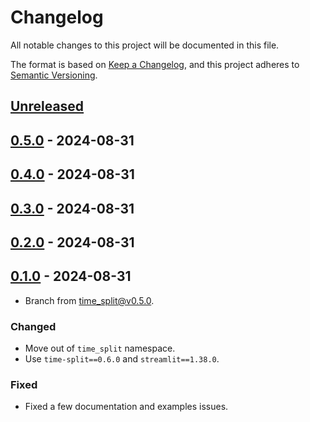 # Changelog

All notable changes to this project will be documented in this file.

The format is based on [Keep a Changelog](https://keepachangelog.com/en/1.0.0/),
and this project adheres to [Semantic Versioning](https://semver.org/spec/v2.0.0.html).

## [Unreleased]

## [0.5.0] - 2024-08-31

## [0.4.0] - 2024-08-31

## [0.3.0] - 2024-08-31

## [0.2.0] - 2024-08-31

## [0.1.0] - 2024-08-31

* Branch from [time_split@v0.5.0](https://github.com/rsundqvist/time-split/blob/v0.5.0/CHANGELOG.md).

### Changed
* Move out of `time_split` namespace.
* Use `time-split==0.6.0` and `streamlit==1.38.0`.

### Fixed
* Fixed a few documentation and examples issues.

[Unreleased]: https://github.com/rsundqvist/time-fold-explorer/compare/v0.5.0...HEAD
[0.5.0]: https://github.com/rsundqvist/time-fold-explorer/compare/v0.4.0...v0.5.0
[0.4.0]: https://github.com/rsundqvist/time-fold-explorer/compare/v0.3.0...v0.4.0
[0.3.0]: https://github.com/rsundqvist/time-fold-explorer/compare/v0.2.0...v0.3.0
[0.2.0]: https://github.com/rsundqvist/time-fold-explorer/compare/v0.1.0...v0.2.0
[0.1.0]: https://github.com/rsundqvist/time-fold-explorer/compare/v0.0.0...v0.1.0
